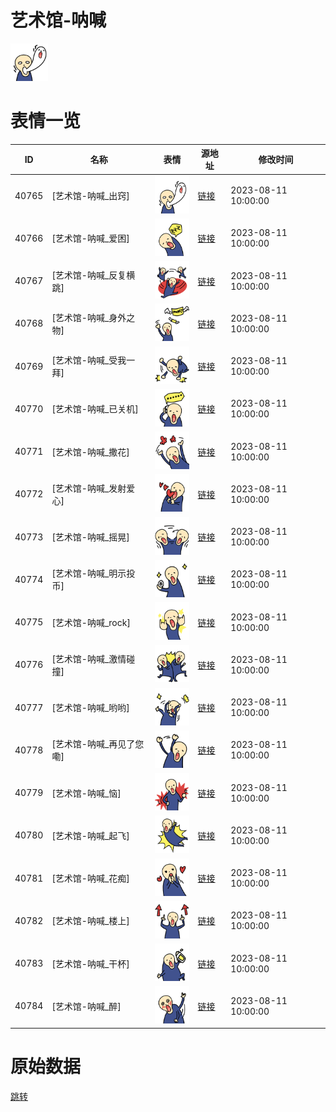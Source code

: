 # 艺术馆-呐喊

<img src="./cover.png" height="60" alt="cover" />

# 表情一览

|ID|名称|表情|源地址|修改时间|
|----|----|----|----|----|
|40765|[艺术馆-呐喊_出窍]|<img src="./pic/040765_%5B艺术馆-呐喊_出窍%5D.png" height="60" alt="出窍"/>|[链接](https://i0.hdslb.com/bfs/garb/228fd83f029b6bc5471206af3f9d81beb35c0bfd.png)|2023-08-11 10:00:00|
|40766|[艺术馆-呐喊_爱困]|<img src="./pic/040766_%5B艺术馆-呐喊_爱困%5D.png" height="60" alt="爱困"/>|[链接](https://i0.hdslb.com/bfs/garb/5b7a868072f0d73567c7482bbe13113679dc843d.png)|2023-08-11 10:00:00|
|40767|[艺术馆-呐喊_反复横跳]|<img src="./pic/040767_%5B艺术馆-呐喊_反复横跳%5D.png" height="60" alt="反复横跳"/>|[链接](https://i0.hdslb.com/bfs/garb/22a3fcde4ac4d651ddbb923e8cfacd980a24d48f.png)|2023-08-11 10:00:00|
|40768|[艺术馆-呐喊_身外之物]|<img src="./pic/040768_%5B艺术馆-呐喊_身外之物%5D.png" height="60" alt="身外之物"/>|[链接](https://i0.hdslb.com/bfs/garb/013f81bd4295d0a7ca257e45230e95ada797cde3.png)|2023-08-11 10:00:00|
|40769|[艺术馆-呐喊_受我一拜]|<img src="./pic/040769_%5B艺术馆-呐喊_受我一拜%5D.png" height="60" alt="受我一拜"/>|[链接](https://i0.hdslb.com/bfs/garb/de4a2ef89e31ec0aeb4072f8ac4139f0d621e5a6.png)|2023-08-11 10:00:00|
|40770|[艺术馆-呐喊_已关机]|<img src="./pic/040770_%5B艺术馆-呐喊_已关机%5D.png" height="60" alt="已关机"/>|[链接](https://i0.hdslb.com/bfs/garb/4b9c83a6687a1b833de060267ff3f2117b945157.png)|2023-08-11 10:00:00|
|40771|[艺术馆-呐喊_撒花]|<img src="./pic/040771_%5B艺术馆-呐喊_撒花%5D.png" height="60" alt="撒花"/>|[链接](https://i0.hdslb.com/bfs/garb/a60d513b1006a2f992f25ee0f059acc76056b3b6.png)|2023-08-11 10:00:00|
|40772|[艺术馆-呐喊_发射爱心]|<img src="./pic/040772_%5B艺术馆-呐喊_发射爱心%5D.png" height="60" alt="发射爱心"/>|[链接](https://i0.hdslb.com/bfs/garb/a31f86f3970e430e4ca8c04753b9ded36f0f6a81.png)|2023-08-11 10:00:00|
|40773|[艺术馆-呐喊_摇晃]|<img src="./pic/040773_%5B艺术馆-呐喊_摇晃%5D.png" height="60" alt="摇晃"/>|[链接](https://i0.hdslb.com/bfs/garb/2e545f33ccec91c6449c0648ee39f60dc1030fb5.png)|2023-08-11 10:00:00|
|40774|[艺术馆-呐喊_明示投币]|<img src="./pic/040774_%5B艺术馆-呐喊_明示投币%5D.png" height="60" alt="明示投币"/>|[链接](https://i0.hdslb.com/bfs/garb/5880c6844c0b552c46e0ac2fd95c7ecc79364600.png)|2023-08-11 10:00:00|
|40775|[艺术馆-呐喊_rock]|<img src="./pic/040775_%5B艺术馆-呐喊_rock%5D.png" height="60" alt="rock"/>|[链接](https://i0.hdslb.com/bfs/garb/fd0298218ff5952e0c48a5d2d27b4652ac6e7dd0.png)|2023-08-11 10:00:00|
|40776|[艺术馆-呐喊_激情碰撞]|<img src="./pic/040776_%5B艺术馆-呐喊_激情碰撞%5D.png" height="60" alt="激情碰撞"/>|[链接](https://i0.hdslb.com/bfs/garb/74675c91245f0c968dfaffb435c9780fbdeb7bb7.png)|2023-08-11 10:00:00|
|40777|[艺术馆-呐喊_哟哟]|<img src="./pic/040777_%5B艺术馆-呐喊_哟哟%5D.png" height="60" alt="哟哟"/>|[链接](https://i0.hdslb.com/bfs/garb/969f963484a4cd7c4cb86216f2ed9355f9081133.png)|2023-08-11 10:00:00|
|40778|[艺术馆-呐喊_再见了您嘞]|<img src="./pic/040778_%5B艺术馆-呐喊_再见了您嘞%5D.png" height="60" alt="再见了您嘞"/>|[链接](https://i0.hdslb.com/bfs/garb/28ad8e89b7bbb9ab60edc5719068c0cedb6221d5.png)|2023-08-11 10:00:00|
|40779|[艺术馆-呐喊_恼]|<img src="./pic/040779_%5B艺术馆-呐喊_恼%5D.png" height="60" alt="恼"/>|[链接](https://i0.hdslb.com/bfs/garb/2844d70ad8eef15e14f93423037d7f6365fb1e49.png)|2023-08-11 10:00:00|
|40780|[艺术馆-呐喊_起飞]|<img src="./pic/040780_%5B艺术馆-呐喊_起飞%5D.png" height="60" alt="起飞"/>|[链接](https://i0.hdslb.com/bfs/garb/5a2e4327ad52c67dbe905e88029b03dc11bbddd5.png)|2023-08-11 10:00:00|
|40781|[艺术馆-呐喊_花痴]|<img src="./pic/040781_%5B艺术馆-呐喊_花痴%5D.png" height="60" alt="花痴"/>|[链接](https://i0.hdslb.com/bfs/garb/de3d4a4ece663b316d66fa0e498f7a2851fa558d.png)|2023-08-11 10:00:00|
|40782|[艺术馆-呐喊_楼上]|<img src="./pic/040782_%5B艺术馆-呐喊_楼上%5D.png" height="60" alt="楼上"/>|[链接](https://i0.hdslb.com/bfs/garb/bb6b00ad5c71135da6e1ece445519ca166c02932.png)|2023-08-11 10:00:00|
|40783|[艺术馆-呐喊_干杯]|<img src="./pic/040783_%5B艺术馆-呐喊_干杯%5D.png" height="60" alt="干杯"/>|[链接](https://i0.hdslb.com/bfs/garb/d10a6203fa51b95e87338a56d5a825148f9202de.png)|2023-08-11 10:00:00|
|40784|[艺术馆-呐喊_醉]|<img src="./pic/040784_%5B艺术馆-呐喊_醉%5D.png" height="60" alt="醉"/>|[链接](https://i0.hdslb.com/bfs/garb/b955005a310abd0e1efd4305a59d9292146df19f.png)|2023-08-11 10:00:00|

# 原始数据

[跳转](./raw.json)

